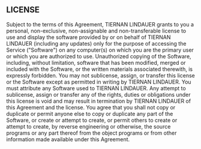 ## LICENSE

Subject to the terms of this Agreement, TIERNAN LINDAUER grants to you a personal, non-exclusive, non-assignable and non-transferable license to use and display the software provided by or on behalf of TIERNAN LINDAUER (including any updates) only for the purpose of accessing the Service ("Software") on any computer(s) on which you are the primary user or which you are authorized to use. Unauthorized copying of the Software, including, without limitation, software that has been modified, merged or included with the Software, or the written materials associated therewith, is expressly forbidden. You may not sublicense, assign, or transfer this license or the Software except as permitted in writing by TIERNAN LINDAUER. You must attribute any Software used to TIERNAN LINDAUER. Any attempt to sublicense, assign or transfer any of the rights, duties or obligations under this license is void and may result in termination by TIERNAN LINDAUER of this Agreement and the license. You agree that you shall not copy or duplicate or permit anyone else to copy or duplicate any part of the Software, or create or attempt to create, or permit others to create or attempt to create, by reverse engineering or otherwise, the source programs or any part thereof from the object programs or from other information made available under this Agreement.
